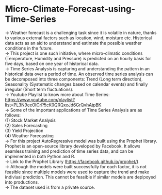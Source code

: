 # Micro-Climate-Forecast-using-Time-Series

-> Weather forecast is a challenging task since it is volatile in nature, thanks to various external factors such as location, wind, moisture etc. Historical data acts as an aid to understand and estimate the possible weather conditions in the future.</br>
-> This project is one such initiative, where micro-climatic conditions (Temperature, Humidity and Pressure) is predicted on an hourly basis for five days, based on one year of historical data.</br>
-> Time Series Analysis is capturing and understanding the pattern in an historical data over a period of time. An observed time series analysis can be decomposed into three components: Trend (Long term direction), Seasonality (Systematic changes based on calendar events) and finally irregular (Short term fluctuations). </br>
-> Youtube Playlist to know more about Time Series: https://www.youtube.com/playlist?list=PL3N9eeOlCrP5cK0QRQxeJd6GrQvhAtpBK </br>
-> Some of the important applications of Time Series Analysis are as follows: </br>
(1) Stock Market Analysis </br>
(2) Sales Forecasting </br>
(3) Yield Projection </br>
(4) Weather Forecasting </br>
-> For this project AutoRegressive model was built using the Prophet library. Prophet is an open-source library developed by Facebook. It allows seamless training and prediction of time series data, and can be implemented in both Python and R. </br>
-> Link to the Prophet Library (https://facebook.github.io/prophet/). </br>
-> Although the models were built successfully for each factor, it is not feasible since multiple models were used to capture the trend and make indiviual prediction. This cannot be feasible if similar models are deplpoyed into productions. </br>
-> The dataset used is from a private source.
